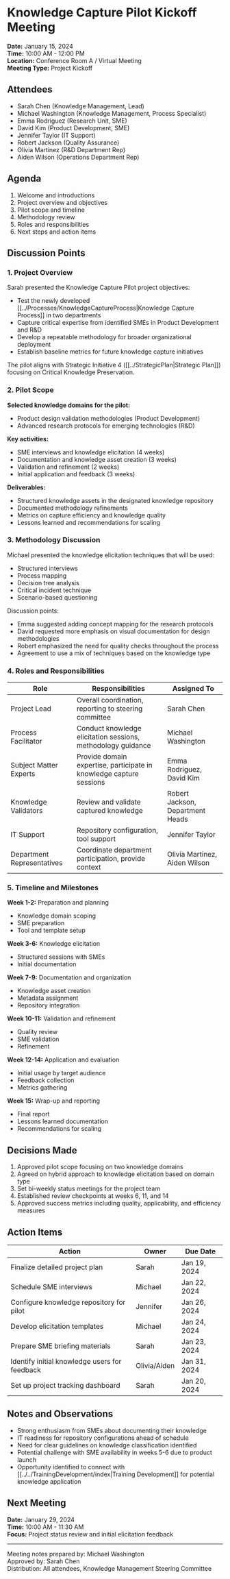 # Knowledge Capture Pilot Kickoff Meeting

**Date:** January 15, 2024  
**Time:** 10:00 AM - 12:00 PM  
**Location:** Conference Room A / Virtual Meeting  
**Meeting Type:** Project Kickoff  

## Attendees

- Sarah Chen (Knowledge Management, Lead)
- Michael Washington (Knowledge Management, Process Specialist)
- Emma Rodriguez (Research Unit, SME)
- David Kim (Product Development, SME)
- Jennifer Taylor (IT Support)
- Robert Jackson (Quality Assurance)
- Olivia Martinez (R&D Department Rep)
- Aiden Wilson (Operations Department Rep)

## Agenda

1. Welcome and introductions
2. Project overview and objectives
3. Pilot scope and timeline
4. Methodology review
5. Roles and responsibilities
6. Next steps and action items

## Discussion Points

### 1. Project Overview

Sarah presented the Knowledge Capture Pilot project objectives:
- Test the newly developed [[../Processes/KnowledgeCaptureProcess|Knowledge Capture Process]] in two departments
- Capture critical expertise from identified SMEs in Product Development and R&D
- Develop a repeatable methodology for broader organizational deployment
- Establish baseline metrics for future knowledge capture initiatives

The pilot aligns with Strategic Initiative 4 ([[../StrategicPlan|Strategic Plan]]) focusing on Critical Knowledge Preservation.

### 2. Pilot Scope

**Selected knowledge domains for the pilot:**
- Product design validation methodologies (Product Development)
- Advanced research protocols for emerging technologies (R&D)

**Key activities:**
- SME interviews and knowledge elicitation (4 weeks)
- Documentation and knowledge asset creation (3 weeks)
- Validation and refinement (2 weeks)
- Initial application and feedback (3 weeks)

**Deliverables:**
- Structured knowledge assets in the designated knowledge repository
- Documented methodology refinements
- Metrics on capture efficiency and knowledge quality
- Lessons learned and recommendations for scaling

### 3. Methodology Discussion

Michael presented the knowledge elicitation techniques that will be used:
- Structured interviews
- Process mapping
- Decision tree analysis
- Critical incident technique
- Scenario-based questioning

Discussion points:
- Emma suggested adding concept mapping for the research protocols
- David requested more emphasis on visual documentation for design methodologies
- Robert emphasized the need for quality checks throughout the process
- Agreement to use a mix of techniques based on the knowledge type

### 4. Roles and Responsibilities

| Role | Responsibilities | Assigned To |
|------|------------------|-------------|
| Project Lead | Overall coordination, reporting to steering committee | Sarah Chen |
| Process Facilitator | Conduct knowledge elicitation sessions, methodology guidance | Michael Washington |
| Subject Matter Experts | Provide domain expertise, participate in knowledge capture sessions | Emma Rodriguez, David Kim |
| Knowledge Validators | Review and validate captured knowledge | Robert Jackson, Department Heads |
| IT Support | Repository configuration, tool support | Jennifer Taylor |
| Department Representatives | Coordinate department participation, provide context | Olivia Martinez, Aiden Wilson |

### 5. Timeline and Milestones

**Week 1-2:** Preparation and planning
- Knowledge domain scoping
- SME preparation
- Tool and template setup

**Week 3-6:** Knowledge elicitation
- Structured sessions with SMEs
- Initial documentation

**Week 7-9:** Documentation and organization
- Knowledge asset creation
- Metadata assignment
- Repository integration

**Week 10-11:** Validation and refinement
- Quality review
- SME validation
- Refinement

**Week 12-14:** Application and evaluation
- Initial usage by target audience
- Feedback collection
- Metrics gathering

**Week 15:** Wrap-up and reporting
- Final report
- Lessons learned documentation
- Recommendations for scaling

## Decisions Made

1. Approved pilot scope focusing on two knowledge domains
2. Agreed on hybrid approach to knowledge elicitation based on domain type
3. Set bi-weekly status meetings for the project team
4. Established review checkpoints at weeks 6, 11, and 14
5. Approved success metrics including quality, applicability, and efficiency measures

## Action Items

| Action | Owner | Due Date |
|--------|-------|----------|
| Finalize detailed project plan | Sarah | Jan 19, 2024 |
| Schedule SME interviews | Michael | Jan 22, 2024 |
| Configure knowledge repository for pilot | Jennifer | Jan 26, 2024 |
| Develop elicitation templates | Michael | Jan 24, 2024 |
| Prepare SME briefing materials | Sarah | Jan 23, 2024 |
| Identify initial knowledge users for feedback | Olivia/Aiden | Jan 31, 2024 |
| Set up project tracking dashboard | Sarah | Jan 20, 2024 |

## Notes and Observations

- Strong enthusiasm from SMEs about documenting their knowledge
- IT readiness for repository configurations ahead of schedule
- Need for clear guidelines on knowledge classification identified
- Potential challenge with SME availability in weeks 5-6 due to product launch
- Opportunity identified to connect with [[../../TrainingDevelopment/index|Training Development]] for potential knowledge application

## Next Meeting

**Date:** January 29, 2024  
**Time:** 10:00 AM - 11:30 AM  
**Focus:** Project status review and initial elicitation feedback

---

Meeting notes prepared by: Michael Washington  
Approved by: Sarah Chen  
Distribution: All attendees, Knowledge Management Steering Committee 